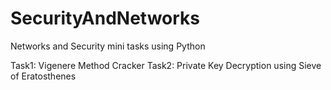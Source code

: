 # SecurityAndNetworks
Networks and Security mini tasks using Python

Task1: Vigenere Method Cracker
Task2: Private Key Decryption using Sieve of Eratosthenes
